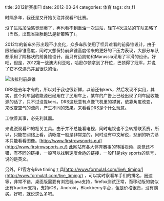 title: 2012新赛季F1
date: 2012-03-24
categories: 体育
tags: drs,f1

时隔多年，我还是又开始关注并观看F1比赛。

没了进站加油感觉弱爆了，再也看不到重油一次进站，轻车4次进站的车队策略了（当然，出现省轮胎跑法是新策略了）。

2012年的新车外形出现不小变化，众多车队使用了怪异难看的前鼻锥设计，由于限制前鼻锥高度，同时又想保持前鼻锥高度带来的更好的下压力表现，大部分车队都采用了阶梯状的前鼻锥设计，而只有迈凯轮和Marussia采用了平滑的设计。好吧，但是，2012第一战澳大利亚站，哈密尔顿拿到了杆位，巴顿得了冠军，并说了它不仅漂亮并且很快的话。

![](images/dms1204ma30.jpg "法拉利前鼻锥")

DRS是去年才有的，所以对于我也很新鲜，以前还有kers，然后发现不实用，其实，这个刹车回收能源已经用在了民用车上，某车的广告上已经出现了刹车回收能源的话了，只不过没提kers。DRS这玩意有点像飞机里的襟翼，依靠角度改变，来改变空气的流向，产生不同的效果。来看看DRS是个什么玩意。

工欲善其事，必先利其器。

来说说观看F1的相关工具。由于并不总能看电视，同时电视也不会转播联系赛，所以，只能在网络上看，清晰度一般是非常差的，同时没有中文解说，悲剧的听力基本只能看看图像。[http://www.firstrowsports.eu/](http://www.firstrowsports.eu/) 此网站有各大体育赛事的转播视频，感觉还不错，有不同的链接，一般可以找到速度合适的链接，一般F1是sky sports的信号，说的是英文。

另外，F1官方有live timing工具[http://www.formula1.com/live\_timing/](http://www.formula1.com/live_timing/) ，可以实时察看车手们的排名，圈速等，非常不错，桌面版需要有浏览器java支持，firefox测试正常，而移动版的貌似还有tracker支持，支持iOS，Android，Blackberry平台，但是价格很贵，没有购买。好吧，就说这么多吧。
